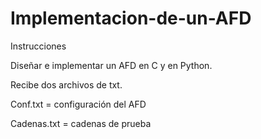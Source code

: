 # Implementacion-de-un-AFD
Instrucciones

Diseñar e implementar un AFD en C y en Python.

Recibe dos archivos de txt.

Conf.txt = configuración del AFD

Cadenas.txt = cadenas de prueba
